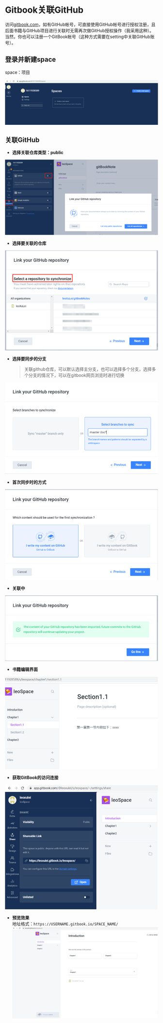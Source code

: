 <!--
 * @Author: xulei
 * @Date: 2020-07-26 15:47:23
 * @LastEditors: xulei
 * @LastEditTime: 2020-07-26 18:00:17
 * @FilePath: \gitBook\manageRelease\gitbookAssociateGithub.md
--> 
# Gitbook关联GitHub

访问[gitbook.com](http://www.gitbook.com)，如有GitHub帐号，可直接使用GitHub帐号进行授权注册，且后面书籍与GitHub项目进行关联时无需再次做GitHub授权操作（我采用这种）。当然，你也可以注册一个GitBook帐号（这种方式需要在setting中关联GitHub账号）。 

## 登录并新建space
space：项目

![gitBookComSpaces](/imgs/gitBookComSpaces.png)

## 关联GitHub

* **选择关联仓库类型：public**

![linkGitHubRepo](/imgs/linkGitHubRepo.png)

* **选择要关联的仓库**

![linkGitHubRepoSelect](/imgs/linkGitHubRepoSelect.png)

* **选择要同步的分支**
    > 关联github仓库，可以默认选择主分支，也可以选择多个分支，选择多个分支的情况下，可以在gitbook网页浏览时进行切换

![linkGitHubRepoSelectBranch](/imgs/linkGitHubRepoSelectBranch.png)

* **首次同步时的方式**

![linkGitHubRepoFirstSync](/imgs/linkGitHubRepoFirstSync.png)

* **关联中**

![linkingGitHubRepo](/imgs/linkingGitHubRepo.png)

* **书籍编辑界面**

![linkedGitHubRepo](/imgs/linkedGitHubRepo.png)

* **获取GitBook的访问连接**

![shareLink](/imgs/shareLink.png)

* **预览效果**<br>
地址格式：`https://USERNAME.gitbook.io/SPACE_NAME/`
![gitBookPreview](/imgs/gitBookPreview.png)
